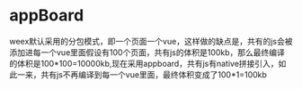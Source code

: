 # appBoard

weex默认采用的分包模式，即一个页面一个vue，这样做的缺点是，共有的js会被添加进每一个vue里面假设有100个页面，共有js的体积是100kb，那么最终编译的体积是100\*100=10000kb,现在采用appboard，共有js有native拼接引入，如此一来，共有js不再编译到每一个vue里面，最终体积变成了100\*1=100kb

